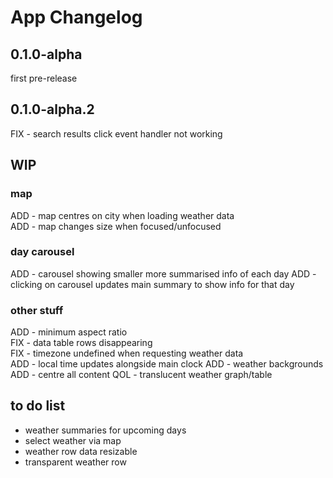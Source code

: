 # App Changelog

## 0.1.0-alpha
first pre-release

## 0.1.0-alpha.2
FIX - search results click event handler not working

## WIP
### map
ADD - map centres on city when loading weather data </br>
ADD - map changes size when focused/unfocused </br>
### day carousel
ADD - carousel showing smaller more summarised info of each day
ADD - clicking on carousel updates main summary to show info for that day
### other stuff
ADD - minimum aspect ratio </br>
FIX - data table rows disappearing</br>
FIX - timezone undefined when requesting weather data </br>
ADD - local time updates alongside main clock
ADD - weather backgrounds 
ADD - centre all content
QOL - translucent weather graph/table

## to do list
- weather summaries for upcoming days </br>
- select weather via map </br>
- weather row data resizable </br>
- transparent weather row </br>